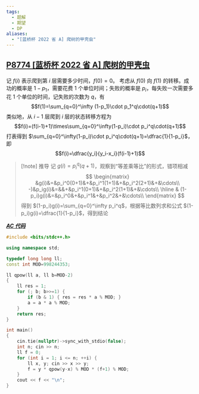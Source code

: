 ```yaml
---
tags:
  - 题解
  - 期望
  - DP
aliases:
  - "[蓝桥杯 2022 省 A] 爬树的甲壳虫"
---
```

## [P8774 [蓝桥杯 2022 省 A] 爬树的甲壳虫](https://www.luogu.com.cn/problem/P8774)

记 $f(i)$ 表示爬到第 $i$ 层需要多少时间，$f(0)=0$。
考虑从 $f(0)$ 向 $f(1)$ 的转移。成功的概率是 $1-p_1$，需要花费 $1$ 个单位时间；失败的概率是 $p_i$，每失败一次需要多花 $1$ 个单位的时间，记失败的次数为 $q$，有 $$f(1)=\sum_{q=0}^\infty (1-p_1)\cdot p_1^q\cdot(q+1)$$
类似地，从 $i-1$ 层爬到 $i$ 层的状态转移方程为 $$f(i)=(f(i-1)+1)\times\sum_{q=0}^\infty(1-p_i)\cdot p_i^q\cdot(q+1)$$
打表得到 $\sum_{q=0}^\infty(1-p_i)\cdot p_i^q\cdot(q+1)=\dfrac{1}{1-p_i}$，即 $$f(i)=\dfrac{y_i}{y_i-x_i}(f(i-1)+1)$$

> [!note] 推导
> 记 $g(i)=p_i^q(q+1)$，观察到“等差乘等比”的形式，错项相减
> $$
> \begin{matrix}
> &g(i)&=&p_i^0(0+1)&+&p_i^1(1+1)&+&p_i^2(2+1)&+&\cdots\\
> -)&p_ig(i)&=&&+&p_i^1(0+1)&+&p_i^2(1+1)&+&\cdots\\
> \hline
> & (1-p_i)g(i)&=&p_i^0&+&p_i^1&+&p_i^2&+&\cdots\\
> \end{matrix}
> $$
> 得到 $(1-p_i)g(i)=\sum_{q=0}^\infty p_i^q$，根据等比数列求和公式 $(1-p_i)g(i)=\dfrac{1}{1-p_i}$，得到结论

[***AC 代码***](https://www.luogu.com.cn/record/206807703)

```cpp
#include <bits/stdc++.h>

using namespace std;

typedef long long ll;
const int MOD=998244353;

ll qpow(ll a, ll b=MOD-2)
{
	ll res = 1;
	for (; b; b>>=1) {
		if (b & 1) { res = res * a % MOD; }
		a = a * a % MOD;
	}
	return res;
}

int main()
{
	cin.tie(nullptr)->sync_with_stdio(false);
	int n; cin >> n;
	ll f = 0;
	for (int i = 1; i <= n; ++i) {
		ll x, y; cin >> x >> y;
		f = y * qpow(y-x) % MOD * (f+1) % MOD;
	}
	cout << f << "\n";
}
```
